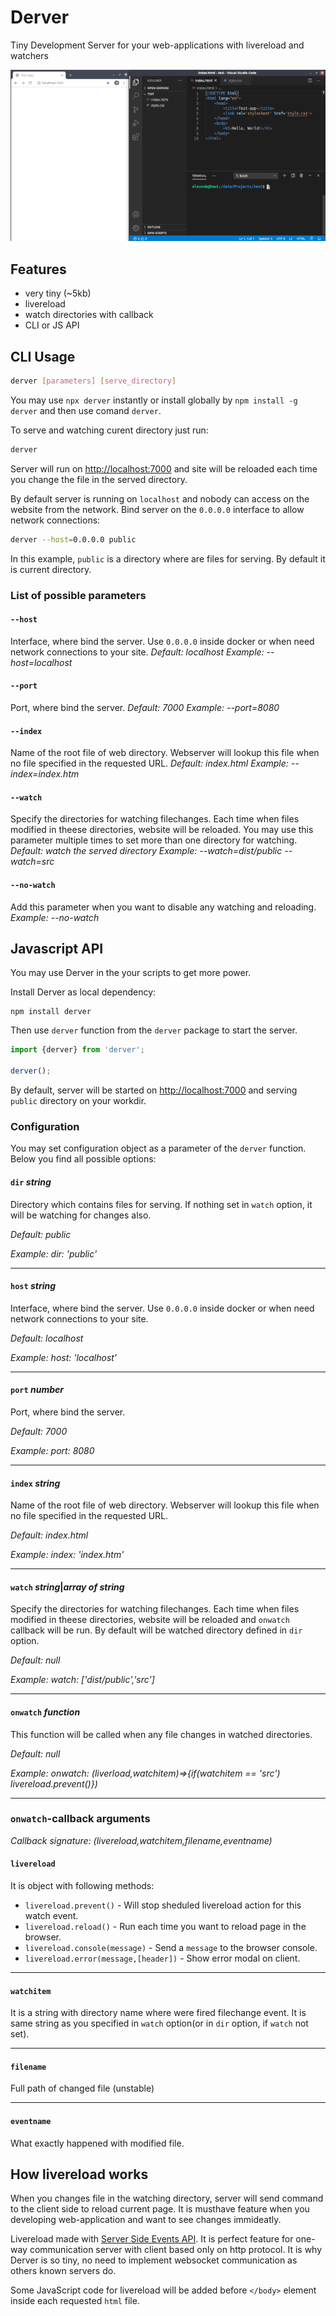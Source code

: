 # Derver

Tiny Development Server for your web-applications with livereload and watchers


<p align="center">
  <img src="https://raw.githubusercontent.com/AlexxNB/derver/master/demo.gif">
</p>

## Features

* very tiny (~5kb)
* livereload
* watch directories with callback
* CLI or JS API

## CLI Usage

```sh
derver [parameters] [serve_directory]
```

You may use `npx derver` instantly  or install globally by `npm install -g derver` and then use comand `derver`.

To serve and watching curent directory just run:

```sh
derver
```

Server will run on [http://localhost:7000]() and site will be reloaded each time you change the file in the served directory.

By default server is running on `localhost` and nobody can access on the website from the network. Bind server on the `0.0.0.0` interface to allow network connections:

```sh
derver --host=0.0.0.0 public
```

In this example, `public` is a directory where are files for serving. By default it is current directory.

### List of possible parameters

#### `--host`
Interface, where bind the server. Use `0.0.0.0` inside docker or when need network connections to your site.
*Default: localhost*
*Example: --host=localhost*

#### `--port`
Port, where bind the server. 
*Default: 7000*
*Example: --port=8080*

#### `--index`
Name of the root file of web directory. Webserver will lookup this file when no file specified in the requested URL. 
*Default: index.html*
*Example: --index=index.htm*

#### `--watch`
Specify the directories for watching filechanges. Each time when files modified in theese directories, website will be reloaded. You may use this parameter multiple times to set more than one directory for watching.
*Default: watch the served directory*
*Example: --watch=dist/public --watch=src*

#### `--no-watch`
Add this parameter when you want to disable any watching and reloading. 
*Example: --no-watch*

## Javascript API

You may use Derver in the your scripts to get more power.

Install Derver as local dependency:

```
npm install derver
```

Then use `derver` function from the `derver` package to start the server. 

```js
import {derver} from 'derver';

derver();
```

By default, server will be started on [http://localhost:7000]() and serving `public` directory on your workdir.

### Configuration

You may set configuration object as a parameter of the `derver` function. Below you find all possible options:

#### `dir` *string*
Directory which contains files for serving. If nothing set in `watch` option, it will be watching for changes also.

*Default: public*

*Example: dir: 'public'*

---

#### `host` *string*
Interface, where bind the server. Use `0.0.0.0` inside docker or when need network connections to your site.

*Default: localhost*

*Example: host: 'localhost'*

---

#### `port` *number*
Port, where bind the server. 

*Default: 7000*

*Example: port: 8080*

---

#### `index`  *string*
Name of the root file of web directory. Webserver will lookup this file when no file specified in the requested URL. 

*Default: index.html*

*Example: index: 'index.htm'*

---

#### `watch` *string*|*array of string*
Specify the directories for watching filechanges. Each time when files modified in theese directories, website will be reloaded and `onwatch` callback will be run. By default will be watched directory defined in `dir` option.

*Default: null*

*Example: watch: ['dist/public','src']*

---

#### `onwatch` *function*
This function will be called when any file changes in watched directories.

*Default: null*

*Example: onwatch: (liverload,watchitem)=>{if(watchitem == 'src') livereload.prevent()})*

---

### `onwatch`-callback arguments

*Callback signature: (livereload,watchitem,filename,eventname)*

#### `livereload`
It is object with following methods:

* `livereload.prevent()` - Will stop sheduled livereload action for this watch event.
* `livereload.reload()` - Run each time you want to reload page in the browser.
* `livereload.console(message)` - Send a `message` to the browser console.
* `livereload.error(message,[header])` - Show error modal on client.

---

#### `watchitem`
It is a string with directory name where were fired filechange event. It is same string as you specified in `watch` option(or in `dir` option, if `watch` not set).

---

#### `filename`
Full path of changed file (unstable)

---

#### `eventname`
What exactly happened with modified file. 


## How livereload works

When you changes file in the watching directory, server will send command to the client side to reload current page. It is musthave feature when you developing web-application and want to see changes immideatly.

Livereload made with [Server Side Events API](https://developer.mozilla.org/en-US/docs/Web/API/Server-sent_events/Using_server-sent_events). It is perfect feature for one-way communication server with client based only on http protocol. It is why Derver is so tiny, no need to implement websocket communication as others known servers do.

Some JavaScript code for livereload will be added before `</body>` element inside each requested `html` file.